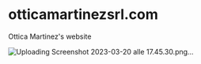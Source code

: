 # otticamartinezsrl.com
Ottica Martinez's website

![Uploading Screenshot 2023-03-20 alle 17.45.30.png…]()
